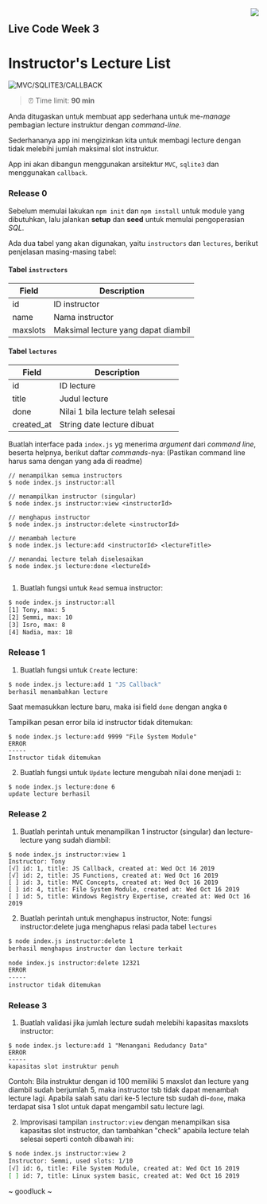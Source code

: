 <img src="https://hacktiv8.com/img/logo-hacktiv8_bordered.png__vzu2vhp2VRX%2Bewg7J0bPlaAf7ee5fc69819b5ef3849344c119f5e18" align="right" />

## Live Code Week 3

# Instructor's Lecture List

![MVC/SQLITE3/CALLBACK](https://img.shields.io/badge/Tech%20Stack-MVC%2FSQLITE3%2FCALLBACK-green.svg)

> ⏰ Time limit: **90 min**

Anda ditugaskan untuk membuat app sederhana untuk me-_manage_ pembagian lecture instruktur dengan _command-line_.

Sederhananya app ini mengizinkan kita untuk membagi lecture dengan tidak melebihi jumlah maksimal slot instruktur.

App ini akan dibangun menggunakan arsitektur `MVC`, `sqlite3` dan menggunakan `callback`.

### Release 0

Sebelum memulai lakukan `npm init` dan `npm install` untuk module yang dibutuhkan, lalu jalankan **setup** dan **seed** untuk memulai pengoperasian _SQL_.

Ada dua tabel yang akan digunakan, yaitu `instructors` dan `lectures`, berikut penjelasan masing-masing tabel:

#### Tabel `instructors`

| Field    | Description                         |
| -------- | ----------------------------------- |
| id       | ID instructor                       |
| name     | Nama instructor                     |
| maxslots | Maksimal lecture yang dapat diambil |

#### Tabel `lectures`

| Field      | Description                        |
| ---------- | ---------------------------------- |
| id         | ID lecture                         |
| title      | Judul lecture                      |
| done       | Nilai 1 bila lecture telah selesai |
| created_at | String date lecture dibuat         |

Buatlah interface pada `index.js` yg menerima _argument_ dari _command line_, beserta helpnya, berikut daftar _commands_-nya:
(Pastikan command line harus sama dengan yang ada di readme)

```
// menampilkan semua instructors
$ node index.js instructor:all

// menampilkan instructor (singular)
$ node index.js instructor:view <instructorId>

// menghapus instructor
$ node index.js instructor:delete <instructorId>

// menambah lecture
$ node index.js lecture:add <instructorId> <lectureTitle>

// menandai lecture telah diselesaikan
$ node index.js lecture:done <lectureId>


```

1. Buatlah fungsi untuk `Read` semua instructor:

```bash
$ node index.js instructor:all
[1] Tony, max: 5
[2] Semmi, max: 10
[3] Isro, max: 8
[4] Nadia, max: 18
```

### Release 1

1. Buatlah fungsi untuk `Create` lecture:

```bash
$ node index.js lecture:add 1 "JS Callback"
berhasil menambahkan lecture
```

Saat memasukkan lecture baru, maka isi field `done` dengan angka `0`

Tampilkan pesan error bila id instructor tidak ditemukan:

```
$ node index.js lecture:add 9999 "File System Module"
ERROR
-----
Instructor tidak ditemukan
```

2. Buatlah fungsi untuk `Update` lecture mengubah nilai done menjadi `1`:

```
$ node index.js lecture:done 6
update lecture berhasil
```

### Release 2

1. Buatlah perintah untuk menampilkan 1 instructor (singular) dan lecture-lecture yang sudah diambil:

```
$ node index.js instructor:view 1
Instructor: Tony
[√] id: 1, title: JS Callback, created at: Wed Oct 16 2019
[√] id: 2, title: JS Functions, created at: Wed Oct 16 2019
[ ] id: 3, title: MVC Concepts, created at: Wed Oct 16 2019
[ ] id: 4, title: File System Module, created at: Wed Oct 16 2019
[ ] id: 5, title: Windows Registry Expertise, created at: Wed Oct 16 2019
```

2. Buatlah perintah untuk menghapus instructor,
   Note: fungsi instructor:delete juga menghapus relasi pada tabel `lectures`

```bash
$ node index.js instructor:delete 1
berhasil menghapus instructor dan lecture terkait
```

```bash
node index.js instructor:delete 12321
ERROR
-----
instructor tidak ditemukan
```

### Release 3

1. Buatlah validasi jika jumlah lecture sudah melebihi kapasitas maxslots instructor:

```
$ node index.js lecture:add 1 "Menangani Redudancy Data"
ERROR
-----
kapasitas slot instruktur penuh
```

Contoh:
Bila instruktur dengan id 100 memiliki 5 maxslot dan lecture yang diambil sudah berjumlah 5, maka instructor tsb tidak dapat menambah lecture lagi. Apabila salah satu dari ke-5 lecture tsb sudah di-`done`, maka terdapat sisa 1 slot untuk dapat mengambil satu lecture lagi.

2. Improvisasi tampilan `instructor:view` dengan menampilkan sisa kapasitas slot instructor, dan tambahkan "check" apabila lecture telah selesai seperti contoh dibawah ini:

```bash
$ node index.js instructor:view 2
Instructor: Semmi, used slots: 1/10
[√] id: 6, title: File System Module, created at: Wed Oct 16 2019
[ ] id: 7, title: Linux system basic, created at: Wed Oct 16 2019
```

~ goodluck ~
